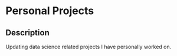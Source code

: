 # Personal Projects

## Description

Updating data science related projects I have personally worked on.

